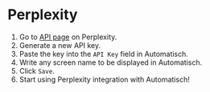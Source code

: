 # Perplexity

1. Go to [API page](https://www.perplexity.ai/settings/api) on Perplexity.
2. Generate a new API key.
3. Paste the key into the `API Key` field in Automatisch.
4. Write any screen name to be displayed in Automatisch.
5. Click `Save`.
6. Start using Perplexity integration with Automatisch!
